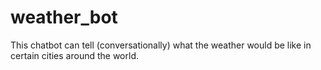 # weather_bot
This chatbot can tell (conversationally) what the weather would be like in certain cities around the world.
